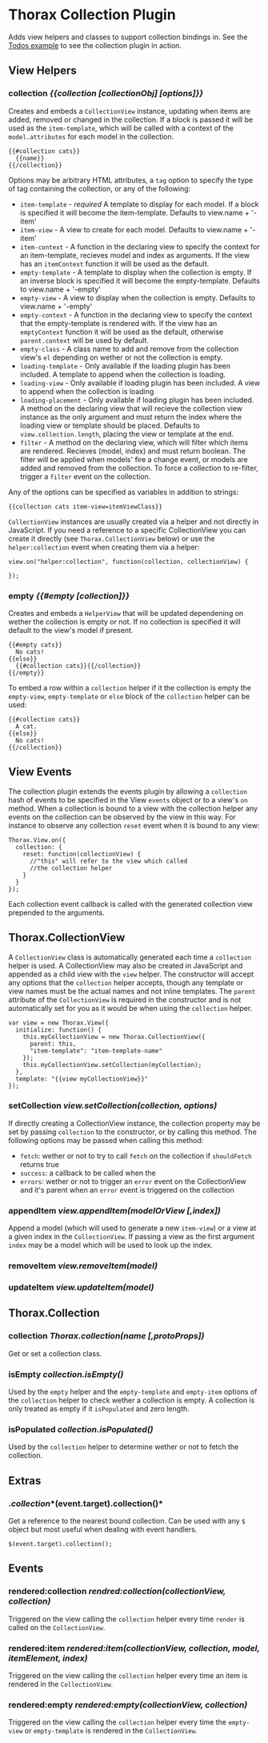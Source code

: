 Thorax Collection Plugin
========================

Adds view helpers and classes to support collection bindings in. See the [Todos example](http://jsfiddle.net/vzf5L/) to see the collection plugin in action.

## View Helpers

### collection *{{collection [collectionObj] [options]}}*

Creates and embeds a `CollectionView` instance, updating when items are added, removed or changed in the collection. If a block is passed it will be used as the `item-template`, which will be called with a context of the `model.attributes` for each model in the collection.

    {{#collection cats}}
      {{name}}
    {{/collection}}

Options may be arbitrary HTML attributes, a `tag` option to specify the type of tag containing the collection, or any of the following:

- `item-template` - *required* A template to display for each model. If a block is specified it will become the item-template. Defaults to view.name + '-item'
- `item-view` - A view to create for each model. Defaults to view.name + '-item'
- `item-context` - A function in the declaring view to specify the context for an item-template, recieves model and index as arguments. If the view has an `itemContext` function it will be used as the default.
- `empty-template` - A template to display when the collection is empty. If an inverse block is specified it will become the empty-template. Defaults to view.name + '-empty'
- `empty-view` - A view to display when the collection is empty. Defaults to view.name + '-empty'
- `empty-context` - A function in the declaring view to specify the context that the empty-template is rendered with. If the view has an `emptyContext` function it will be used as the default, otherwise `parent.context` will be used by default.
- `empty-class` - A class name to add and remove from the collection view's `el` depending on wether or not the collection is empty.
- `loading-template` - Only available if the loading plugin has been included. A template to append when the collection is loading.
- `loading-view` - Only available if loading plugin has been included. A view to append when the collection is loading
- `loading-placement` - Only available if loading plugin has been included. A method on the declaring view that will recieve the collection view instance as the only argument and must return the index where the loading view or template should be placed. Defaults to `view.collection.length`, placing the view or template at the end.
- `filter` - A method on the declaring view, which will filter which items are rendered. Recieves (model, index) and must return boolean. The filter will be applied when models' fire a change event, or models are added and removed from the collection. To force a collection to re-filter, trigger a `filter` event on the collection.

Any of the options can be specified as variables in addition to strings:

    {{collection cats item-view=itemViewClass}}

`CollectionView` instances are usually created via a helper and not directly in JavaScript. If you need a reference to a specific CollectionView you can create it directly (see `Thorax.CollectionView` below) or use the `helper:collection` event when creating them via a helper:

    view.on("helper:collection", function(collection, collectionView) {

    });

### empty *{{#empty [collection]}}*

Creates and embeds a `HelperView` that will be updated dependening on wether the collection is empty or not. If no collection is specified it will default to the view's model if present.

    {{#empty cats}}
      No cats!
    {{else}}
      {{#collection cats}}{{/collection}}
    {{/empty}}

To embed a row within a `collection` helper if it the collection is empty the `empty-view`, `empty-template` or `else` block of the `collection` helper can be used:

    {{#collection cats}}
      A cat.
    {{else}}
      No cats!
    {{/collection}}

## View Events

The collection plugin extends the events plugin by allowing a `collection` hash of events to be specified in the View `events` object or to a view's `on` method. When a collection is bound to a view with the collection helper any events on the collection can be observed by the view in this way. For instance to observe any collection `reset` event when it is bound to any view:

    Thorax.View.on({
      collection: {
        reset: function(collectionView) {
          //"this" will refer to the view which called
          //the collection helper
        }
      }
    });

Each collection event callback is called with the generated collection view prepended to the arguments.

## Thorax.CollectionView

A `CollectionView` class is automatically generated each time a `collection` helper is used. A CollectionView may also be created in JavaScript and appended as a child view with the `view` helper. The constructor will accept any options that the `collection` helper accepts, though any template or view names must be the actual names and not inline templates. The `parent` attribute of the `CollectionView` is required in the constructor and is not automatically set for you as it would be when using the `collection` helper.

    var view = new Thorax.View({
      initialize: function() {
        this.myCollectionView = new Thorax.CollectionView({
          parent: this,
          "item-template": "item-template-name"
        });
        this.myCollectionView.setCollection(myCollection);
      },
      template: "{{view myCollectionView}}"
    });

### setCollection *view.setCollection(collection, options)*

If directly creating a CollectionView instance, the collection property may be set by passing `collection` to the constructor, or by calling this method. The following options may be passed when calling this method:

- `fetch`: wether or not to try to call `fetch` on the collection if `shouldFetch` returns true
- `success`: a callback to be called when the
- `errors`: wether or not to trigger an `error` event on the CollectionView and it's parent when an `error` event is triggered on the collection

### appendItem *view.appendItem(modelOrView [,index])*

Append a model (which will used to generate a new `item-view`) or a view at a given index in the `CollectionView`. If passing a view as the first argument `index` may be a model which will be used to look up the index.

### removeItem *view.removeItem(model)*

### updateItem *view.updateItem(model)*

## Thorax.Collection

### collection *Thorax.collection(name [,protoProps])*

Get or set a collection class.

### isEmpty *collection.isEmpty()*

Used by the `empty` helper and the `empty-template` and `empty-item` options of the `collection` helper to check wether a collection is empty. A collection is only treated as empty if it `isPopulated` and zero length.

### isPopulated *collection.isPopulated()*

Used by the `collection` helper to determine wether or not to fetch the collection.


## Extras

### $.collection *$(event.target).collection()*

Get a reference to the nearest bound collection. Can be used with any `$` object but most useful when dealing with event handlers.

    $(event.target).collection();

## Events

### rendered:collection *rendred:collection(collectionView, collection)*

Triggered on the view calling the `collection` helper every time `render` is called on the `CollectionView`.

### rendered:item *rendered:item(collectionView, collection, model, itemElement, index)*

Triggered on the view calling the `collection` helper every time an item is rendered in the `CollectionView`.

### rendered:empty *rendered:empty(collectionView, collection)*

Triggered on the view calling the `collection` helper every time the `empty-view` or `empty-template` is rendered in the `CollectionView`.
